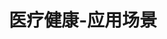 ---
{
    layout: Layout,
    isEPC: true,
    title: 医疗健康-应用场景,
    appTitleContent: {
        title: 区块链电子处方流转,
        subTitle: 隐私保护、数据共享、可信流转、穿透式监管,
        bg_banner: health_banner
    },
    sceneStatusContent: {
        title: 场景现状及痛点,
        choose: 2,
        sceneStatusList: [
            {
                text: 医疗机构相互孤立，信息不对称,
                description: 受医疗机制、单位级别和地域等因素的影响，目前我国的医疗机构之间相互孤立，病人健康数据无法同步；由于数据化程度低，各医院之间也存在着明显的信息不对称现象。
            },
            {
                text: 数据标准不统一，共享难度较大,
                description: 从技术角度来讲，目前各医院及医疗机构之间的信息系统来自于不同的供应商建设，数据字段、数据格式、数据接口的差异造成各信息系统之间数据互通共享困难。
            },
            {
                text: 电子健康记录体系不健全,
                description: 缺乏统一的电子健康记录体系，使得患者病历数据错乱、跨区跨院就诊流程繁琐、诊断结果不互认互信，最终导致看病难，就医流程长，线下医疗服务压力大，社会医疗负担重。
            },
            {
                text: 患者隐私数据安全性低,
                description: 患者在进行多家医疗机构就诊时，需要提供全部的信息资料，存在个人隐私信息泄露、病历数据泄露等风险。
            },
            {
                text: 信息不透明，易篡改,
                description: 从患者就诊、医生开具处方到药房购药，全流程信息不透明，且处方数据易篡改，难以保证患者知情权。药房供药价格不透明，且可选择性少，导致患者就医成本高、效率低。
            },
            {
                text: 权威机构监管困难,
                description: 第三方权威机构缺少有力抓手，在处方信息、处方流转、药品溯源及购药用药层面无法进行数据统一和主动监管，出现问题无法第一时间确定问题节点，导致监管方监管困难，社会公信力降低。
            },
        ]
    },
    plansContent: {
        plansTitle: 方案简介,
        plansIntro: [
            {
                intro: 利用区块链的全流程可追溯、防篡改、多方安全计算和数据隐私保护等技术特性，保证个人健康隐私数据可以安全可信共享及流转，实现由个人、医生、医疗机构、药房、配送单位、支付方、保险理赔机构以及政府监管部门组成的多方协作联盟中，个人健康数据可跨机构流转、使用、追踪和审计，公共卫生事件可实时监测预警，从而使区块链赋能医疗产业全链路，保卫民众健康，降低民众医疗负担，提升医疗服务质量与效率。
            },
        ],
        productTitle: 方案优势,
        advantageList: [
            {
                iconName: huanzhebianjie.png,
                advantageText: 患者少跑腿、处方取药/物流配送更方便,
                description: 患者可以在线问诊、复诊，医生通过处方流转平台在线开具电子处方并上链存证，通过链上处方，患者可以在医院药房和民间药房自由选购所需药品，并且可以就近取药或快递邮寄，方便快捷
            },
            {
                iconName: duijieyewu.png,
                advantageText: 无缝对接各方业务系统，提升协作效率,
                description: 各业务协作方不需要自己开发区块链，通过边界智能底层链功能 iService 服务与已有业务系统对接，便可轻松与链上数据进行交互，降低区块链使用成本，提升各方协作效率
            },
            {
                iconName: shujugudao.png,
                advantageText: 打破信息孤岛，实现互通共享,
                description: 打通医院/互联网医院、药店、药房、保险机构、主管部门、监管方等各个平台系统，实现医疗机构处方信息、处方流转信息、医保结算信息和药品零售消费信息的互联互通、实时共享
            },
            {
                iconName: yinsibaohu.png,
                advantageText: 保护用户隐私及数据安全,
                description: 基于数字身份技术签发认证用户身份，医院/医生、药店/药师、物流/派送员根据角色只能看到自己业务需要的最小信息单元；同时，平台采用多重加密算法，支持完全公开和授权访问的权限控制策略，对用户公示敏感数据进行脱敏处理，全方位保护用户隐私和数据安全
            },
            {
                iconName: xinxitouming.png,
                advantageText: 多方共建共治，信息公开透明,
                description: 多方参与共同管理，药店、医院可以部署区块链节点，共同进行链上信息治理，数据去中心化存储，无法伪造。供药价格公开，库存信息透明，并在开放的公平竞争环境下，根据患者所在位置、个人对药房的偏好及价格敏感性等因素实现自主购药，从而真正通过市场化的竞争来让广大患者获得真实受益
            },
            {
                iconName: jianguanshenji.png,
                advantageText: 为监管机构提供穿透式监管,
                description: 通过区块链技术，监管机构可以直接部署区块链节点或者参与链上数据监控，对链上电子处方流转数据进行实时监管；无需等待平台方或者医疗机构上报数据，监管手段更加直接有效
            },
        ]
    },
    processContent: {
        title: 方案架构,
        src: e_prescription_circulation.png,
    },
}
---